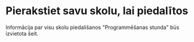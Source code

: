 

# Pierakstiet savu skolu, lai piedalītos

Informācija par visu skolu piedališanos "Programmēšanas stunda" būs izvietota šeit.